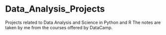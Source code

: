 # Data_Analysis_Projects
Projects related to Data Analysis and Science in Python and R
The notes are taken by me from the courses offered by DataCamp.

